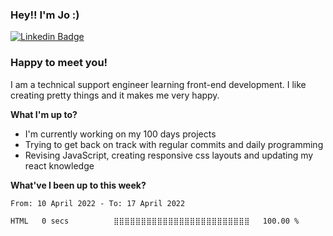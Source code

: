 ### Hey!! I'm Jo :)

[![Linkedin Badge](https://img.shields.io/badge/-LinkedIn-0e76a8?style=flat-square&logo=Linkedin&logoColor=white)](https://www.linkedin.com/in/joanna-skrzypczak/)

### Happy to meet you!

I am a technical support engineer learning front-end development. I like creating pretty things and it makes me very happy.

**What I'm up to?**

- I'm currently working on my 100 days projects
- Trying to get back on track with regular commits and daily programming
- Revising JavaScript, creating responsive css layouts and updating my react knowledge

**What've I been up to this week?**

<!--START_SECTION:waka-->

```text
From: 10 April 2022 - To: 17 April 2022

HTML   0 secs          ⣿⣿⣿⣿⣿⣿⣿⣿⣿⣿⣿⣿⣿⣿⣿⣿⣿⣿⣿⣿⣿⣿⣿⣿⣿   100.00 %
```

<!--END_SECTION:waka-->
